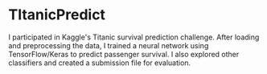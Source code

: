 # TItanicPredict
I participated in Kaggle's Titanic survival prediction challenge. After loading and preprocessing the data, I trained a neural network using TensorFlow/Keras to predict passenger survival. I also explored other classifiers and created a submission file for evaluation.
